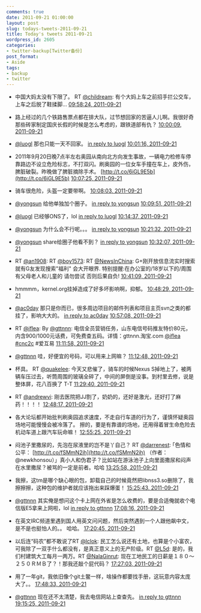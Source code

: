 ```yaml
---
comments: true
date: 2011-09-21 01:00:00
layout: post
slug: todays-tweets-2011-09-21
title: Today's tweets 2011-09-21
wordpress_id: 2605
categories:
- twitter-backup[Twitter备份]
post_format:
- Aside
tags:
- backup
- twitter
---
```





  * 中国大妈太没有下限了。 RT [@childream](http://twitter.com/childream): 有个大妈上车之前招手拦公交车，上车之后脱了鞋揉脚… [09:58:24, 2011-09-21](http://twitter.com/gfrog/statuses/116330404734173184)





  * 路上经过的几个铁路售票点都在排大队，过节想回家的苦逼人儿啊。我很好奇那些砖家制定国庆长假的时候是怎么考虑的，跟铁道部有仇？ [10:00:09, 2011-09-21](http://twitter.com/gfrog/statuses/116330846771884033)





  * [@luogl](http://twitter.com/luogl) 那也只能一天不回家。 [in reply to luogl](http://twitter.com/luogl/statuses/116330333271625728) [10:01:16, 2011-09-21](http://twitter.com/gfrog/statuses/116331126213181440)





  * 2011年9月20日晚7点半左右奥园从南向北方向发生事故，一辆电力检修车停靠路边不设立危险标志，不打双闪。刷奥园的一位女车手撞在车上，皮外伤，脾脏破裂。昨晚做了脾脏摘除手术。 [http://t.co/6iGL9E5b](http://t.co/6iGL9E5b) [10:07:25, 2011-09-21](http://twitter.com/gfrog/statuses/116332672124596224)





  * 骑车很危险，头盔一定要带啊。 [10:08:03, 2011-09-21](http://twitter.com/gfrog/statuses/116332832925818881)





  * [@yongsun](http://twitter.com/yongsun) 给他单独加个圈子。 [in reply to yongsun](http://twitter.com/yongsun/statuses/116333102992859136) [10:09:51, 2011-09-21](http://twitter.com/gfrog/statuses/116333287944884224)





  * [@luogl](http://twitter.com/luogl) 已经够ONS了，lol [in reply to luogl](http://twitter.com/luogl/statuses/116334090051002368) [10:14:37, 2011-09-21](http://twitter.com/gfrog/statuses/116334485896835073)





  * [@yongsun](http://twitter.com/yongsun) 为什么会不行呢。。。 [in reply to yongsun](http://twitter.com/yongsun/statuses/116335663934214144) [10:21:32, 2011-09-21](http://twitter.com/gfrog/statuses/116336228542066688)





  * [@yongsun](http://twitter.com/yongsun) share给圈子他看不到？ [in reply to yongsun](http://twitter.com/yongsun/statuses/116337359674548224) [10:32:07, 2011-09-21](http://twitter.com/gfrog/statuses/116338887911149568)





  * RT [@an1908](http://twitter.com/an1908): RT [@boy1573](http://twitter.com/boy1573): RT [@NewsInChina](http://twitter.com/NewsInChina): G+刚开放信息流实时搜索 就有G友发现搜索"福利" 会大开眼界. 特别提醒:在办公室的/18岁以下的/周围有父母老人和儿童的 请勿尝试 否则后果自负! [10:41:09, 2011-09-21](http://twitter.com/gfrog/statuses/116341163723718656)





  * hmmmm，kernel.org挂掉造成了好多坏影响啊，抑郁。 [10:48:29, 2011-09-21](http://twitter.com/gfrog/statuses/116343006935777280)





  * [@ac0day](http://twitter.com/ac0day) 那只是你而已，很多周边项目的邮件列表和项目主页svn之类的都挂了，影响大大的。 [in reply to ac0day](http://twitter.com/ac0day/statuses/116343673175801856) [10:57:08, 2011-09-21](http://twitter.com/gfrog/statuses/116345185696362496)





  * RT [@iflea](http://twitter.com/iflea): By [@gttnnn](http://twitter.com/gttnnn): 电信全员营销任务，山东电信号码推友特价80元，内含900/1000元话费，可免费查五码。详情：gttnnn.淘宝.com  [@iflea](http://twitter.com/iflea) [#cnc2c](http://search.twitter.com/search?q=%23cnc2c) #爱互易 [11:11:58, 2011-09-21](http://twitter.com/gfrog/statuses/116348919109271552)





  * [@gttnnn](http://twitter.com/gttnnn) 哇，好便宜的号码，可以用来上网嘛？ [11:12:48, 2011-09-21](http://twitter.com/gfrog/statuses/116349129831088128)





  * 杯具。 RT [@quakelee](http://twitter.com/quakelee): 今天又悲催了，骑车的时候Nexus S掉地上了，被两辆车压过去，听筒周围的玻璃全碎了，中间的屏倒是没事。到村里去修，说是整体屏，花八百换了 T-T [11:29:40, 2011-09-21](http://twitter.com/gfrog/statuses/116353373854371840)





  * RT [@andrewvi](http://twitter.com/andrewvi): 刚去医院把JJ割了，奶奶的，还好是激光，还好打了麻药！！！！ [12:48:17, 2011-09-21](http://twitter.com/gfrog/statuses/116373156540846081)





  * 各大论坛都开始批判刷奥园追求速度，不走自行车道的行为了，谨慎怀疑奥园场地可能慢慢会被冷落了。 擦的，要是有靠谱的场地，还用得着冒生命危险去机动车道上跟汽车玩命嘛！ [12:55:25, 2011-09-21](http://twitter.com/gfrog/statuses/116374954647359488)





  * 闷池子里撒尿的，先泡在尿液里的岂不是丫自己？ RT [@darrenest](http://twitter.com/darrenest): ｢色情和公平： [http://t.co/fSMmN2ih](http://t.co/fSMmN2ih) （作者：@newkhonsou）」真小人和伪君子？比如站在游泳池子上向里面撒尿和闷声在水里撒尿？被骂的一定是前者。哈哈 [13:25:58, 2011-09-21](http://twitter.com/gfrog/statuses/116382642760462336)





  * 我擦，这tm是哪个缺心眼的包，卸载自己的时候竟然把libnss3.so删除了，我擦擦擦，这种包的维护者就应该拖出来踩爆蛋！ [15:25:43, 2011-09-21](http://twitter.com/gfrog/statuses/116412775605080064)





  * [@gttnnn](http://twitter.com/gttnnn) 其实俺是想问这个卡上网在外省是怎么收费的，要是合适俺就收个电信版E5拿来上网啦，lol [in reply to gttnnn](http://twitter.com/gttnnn/statuses/116433058831409152) [17:08:16, 2011-09-21](http://twitter.com/gfrog/statuses/116438585602875392)





  * 在英文IRC频道里遇到国人用英文问问题，然后突然遇到一个人跟他飙中文，是不是也挺怕人的。。 哈哈。 [17:20:45, 2011-09-21](http://twitter.com/gfrog/statuses/116441725098135552)





  * 以后连“码农”都不敢说了RT [@lclok](http://twitter.com/lclok): 民工怎么说还有土地，也算是个小富农，可我除了一双手什么都没有，是真正意义上的无产阶级。RT [@L5d](http://twitter.com/L5d): 是的，我们村建筑大工每月一两万。RT [@NalaGinrut](http://twitter.com/NalaGinrut): 现在工地民工的日薪是１８０～２５０ＲＭＢ了？！那我还敲个屁代码？ [17:27:03, 2011-09-21](http://twitter.com/gfrog/statuses/116443311899803648)





  * 用了一年git，我依旧像个git土鳖一样，啥操作都要找手册，这玩意内容太庞大了。。 [17:48:33, 2011-09-21](http://twitter.com/gfrog/statuses/116448721461444608)





  * [@gttnnn](http://twitter.com/gttnnn) 现在还不太清楚，我去电信网站上查查先。 [in reply to gttnnn](http://twitter.com/gttnnn/statuses/116465055117221888) [19:15:25, 2011-09-21](http://twitter.com/gfrog/statuses/116470582689796096)




